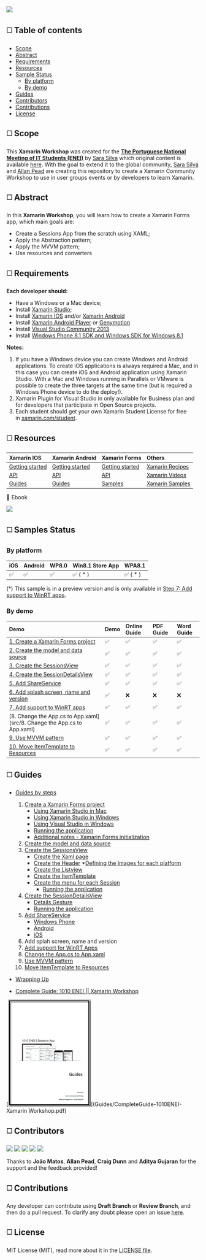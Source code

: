 <MTMarkdownOptions output='html4'>
	<a href=""><img src="http://s20.postimg.org/9g7rqt8t9/header.png"/></a>
</MTMarkdownOptions>


##  :white_medium_square: Table of contents
* [Scope](#white_medium_square-scope)
* [Abstract](#white_medium_square-abstract)
* [Requirements](#white_medium_square--requirements)
* [Resources](#white_medium_square--resources)
* [Sample Status](#white_medium_square-samples-status)
	* [By platform](#by-platform)
	* [By demo](#by-demo)
* [Guides](#white_medium_square-guides)
* [Contributors](#white_medium_square-contributors)
* [Contributions](#white_medium_square-contributions)
* [License](#white_medium_square-license)
 

##  :white_medium_square: Scope

This **Xamarin Workshop** was created for the [**The Portuguese National Meeting of IT Students (ENEI)**](http://enei.pt/) by [Sara Silva](https://twitter.com/saramgsilva) which original content is available [here](https://github.com/saramgsilva/XamarinWorkshop). With the goal to extend it to the global community, [Sara Silva](https://twitter.com/saramgsilva) and [Allan Pead](https://twitter.com/adpead) are creating this repository to create a Xamarin Community Workshop to use in user groups events or by developers to learn Xamarin.
 

##  :white_medium_square: Abstract

In this **Xamarin Workshop**, you will learn how to create a Xamarin Forms app, which main goals are:

- Create a Sessions App from the scratch using XAML;
- Apply the Abstraction pattern;
- Apply the MVVM pattern;
- Use resources and converters


## :white_medium_square:  Requirements


**Each developer should:**

* Have a Windows or a Mac device;
* Install [Xamarin Studio](http://xamarin.com/download);
* Install [Xamarin IOS](http://developer.xamarin.com/guides/ios/getting_started/installation/) and/or [Xamarin Android](http://developer.xamarin.com/guides/android/getting_started/installation/)
* Install [Xamarin Android Player](https://xamarin.com/android-player) or [Genymotion](https://www.genymotion.com/#!/)
* Install [Visual Studio Community 2013](https://www.visualstudio.com/en-us/news/vs2013-community-vs.aspx)
* Install [Windows Phone 8.1 SDK and Windows SDK for Windows 8.1](https://dev.windows.com/en-us/develop/downloads)


**Notes:**  

1. If you have a Windows device you can create Windows and Android applications. To create iOS applications is always required a Mac, and in this case you can create iOS and Android application using Xamarin Studio. With a Mac and Windows running in Parallels or VMware is possible to create the three targets at the same time (but is required a Windows Phone device to do the deploy!).
2. Xamarin Plugin for Visual Studio in only available for Business plan and for developers that participate in Open Source projects.
3. Each student should get your own Xamarin Student License for free in [xamarin.com/student](https://xamarin.com/student).



## :white_medium_square:  Resources

**Xamarin IOS** |  **Xamarin Android** | **Xamarin Forms**| **Others** |
:---------- | :------------------------ | :------------------------ |:------------------------ |
|[Getting started](http://developer.xamarin.com/guides/ios/getting_started/) | [Getting started](http://developer.xamarin.com/guides/android/getting_started/)|[Getting started](http://developer.xamarin.com/guides/cross-platform/xamarin-forms/)| [Xamarin Recipes](http://developer.xamarin.com/recipes/)
|[API](http://iosapi.xamarin.com/)|[ API](http://androidapi.xamarin.com/)|[API](http://api.xamarin.com/?link=N%3aXamarin.Forms)|[Xamarin Videos](http://developer.xamarin.com/videos/)
|[Guides](http://developer.xamarin.com/guides/ios/)|[Guides](http://developer.xamarin.com/guides/android/)|[Samples](https://github.com/xamarin/xamarin-forms-samples)| [Xamarin Samples](http://developer.xamarin.com/samples-all/)

:pushpin: Ebook

<MTMarkdownOptions output='html4'>
	<a href="http://developer.xamarin.com/guides/cross-platform/xamarin-forms/creating-mobile-apps-xamarin-forms/"><img src="http://developer.xamarin.com/guides/cross-platform/xamarin-forms/creating-mobile-apps-xamarin-forms/Images/Cover-Preview-sml.png" /></a>
</MTMarkdownOptions>


## :white_medium_square: Samples Status

### By platform

  **iOS**|  **Android** |  **WP8.0**  | **Win8.1 Store App**  |  **WPA8.1**  |
:---------- | :------------------------ | :------------------------ | :------------------------ | :------------------------ | 
:white_check_mark:  | :white_check_mark: | :white_check_mark: | :white_check_mark: ( * ) | :white_check_mark: ( * )

(*) This sample is in a preview version and is only available in [Step 7: Add support to WinRT apps](1010ENEI/7.%20Add%20support%20to%20WinRT%20apps).

### By demo

  **Demo** |  **Demo** |  **Online Guide**   | **PDF Guide**   | **Word Guide**   |
:---------- | :------------------------ | :------------------------ | :------------------------ | :------------------------ | 
[1. Create a Xamarin Forms project](src/1.%20Create%20a%20Xamarin%20Forms%20project) | :white_check_mark: | :white_check_mark: | :white_check_mark: |  :white_check_mark: | 
[2. Create the model and data source](src/2.%20Create%20the%20model%20and%20data%20source) | :white_check_mark: | :white_check_mark: | :white_check_mark: |  :white_check_mark: | 
[3. Create the SessionsView](src/3.%20Create%20the%20SessionsView) | :white_check_mark: | :white_check_mark: | :white_check_mark: |  :white_check_mark: | 
[4. Create the SessionDetailsView](src/4.%20Create%20the%20SessionDetailsView) | :white_check_mark: | :white_check_mark: | :white_check_mark: |  :white_check_mark: | 
[5. Add ShareService](src/5.%20Add%20ShareService) | :white_check_mark: | :white_check_mark: | :white_check_mark: |  :white_check_mark: | 
[6. Add splash screen, name and version](src/6.%20Add%20splash%20screen%2C%20name%20and%20version) | :white_check_mark: | :x: |  :x: | :x: | 
[7. Add support to WinRT apps](src/7.%20Add%20support%20to%20WinRT%20apps) | :white_check_mark: | :white_check_mark: | :white_check_mark: |  :white_check_mark: | 
[8. Change the App.cs to App.xaml](src/8. Change the App.cs to App.xaml) | :white_check_mark: | :white_check_mark: | :white_check_mark: |  :white_check_mark: | 
[9. Use MVVM pattern](src/9.%20Use%20MVVM%20Pattern) | :white_check_mark: | :white_check_mark: | :white_check_mark: |  :white_check_mark: | 
[10. Move ItemTemplate to Resources](src/10.%20Move%20ItemTemplate%20to%20Resources) | :white_check_mark: | :white_check_mark: | :white_check_mark: |  :white_check_mark: |


## :white_medium_square: Guides

* [Guides by steps](Guides)
	1. [Create a Xamarin Forms project](Guides/1.%20Create%20a%20Xamarin%20Forms%20project.md)
	    * [Using Xamarin Studio in Mac](Guides/1.%20Create%20a%20Xamarin%20Forms%20project.md#using-xamarin-studio-in-mac)
		* [Using Xamarin Studio in Windows](Guides/1.%20Create%20a%20Xamarin%20Forms%20project.md#using-xamarin-studio-in-windows)
		* [Using Visual Studio in Windows](Guides/1.%20Create%20a%20Xamarin%20Forms%20project.md#using-visual-studio-in-windows)
		* [Running the application](Guides/1.%20Create%20a%20Xamarin%20Forms%20project.md#running-the-application)
		* [Additional notes - Xamarin Forms initialization ](Guides/1.%20Create%20a%20Xamarin%20Forms%20project.md#additional-notes---xamarin-forms-initialization)
	2. [Create the model and data source](Guides/2.%20Create%20the%20model%20and%20the%20data%20source.md)
	3. [Create the SessionsView](Guides/3.%20Create%20the%20SessionsView.md)
		* [Create the Xaml page](Guides/3.%20Create%20the%20SessionsView.md#create-the-xaml-page)
		* [Create the Header](Guides/3.%20Create%20the%20SessionsView.md#create-the-header)
			*[Defining the Images for each platform](Guides/3.%20Create%20the%20SessionsView.md#defining-the-images-for-each-platform)
		* [Create the Listview](Guides/3.%20Create%20the%20SessionsView.md#create-the-listview)
		* [Create the ItemTemplate](Guides/3.%20Create%20the%20SessionsView.md#create-the-itemtemplate)
		* [Create the menu for each Session](Guides/3.%20Create%20the%20SessionsView.md#create-the-menu-for-each-session)
			* [Running the application](Guides/3.%20Create%20the%20SessionsView.md#running-the-application-1)
	4. [Create the SessionDetailsView](Guides/4.%20Create%20the%20SessionDetailsView.md)
		* [Details Gesture](Guides/4.%20Create%20the%20SessionDetailsView.md#the-details-gesture)
		* [Running the application](Guides/4.%20Create%20the%20SessionDetailsView.md#running-the-application-2)
	5. [Add ShareService](Guides/5.%20Add%20ShareService.md)
	    * [Windows Phone](Guides/5.%20Add%20ShareService.md#windows-phone)
		* [Android](Guides/5.%20Add%20ShareService.md#android)
		* [iOS](Guides/5.%20Add%20ShareService.md#ios)
	6. Add splah screen, name and version
	7. [Add support for WinRT Apps](Guides/7.%20Add%20support%20for%20WinRT%20Apps.md)
	8. [Change the App.cs to App.xaml](Guides/8.%20Change%20the%20App.cs%20to%20App.xaml%20copy.md)
	9. [Use MVVM pattern](Guides/9.%20Use%20MVVM%20pattern.md)
	10. [Move ItemTemplate to Resources](Guides/10.%20Move%20ItemTemplate%20to%20Resources.md)
* [Wrapping Up](Guides/Wrapping%20Up.md)
	 
* [Complete Guide: 1010 ENEI || Xamarin Workshop](Guides/1010ENEIGuide.md)  

[![PDF Guide](Guides/ImagesForGuides/CoverGuides-small.png)](Guides/CompleteGuide-1010ENEI-Xamarin Workshop.pdf)


## :white_medium_square: Contributors

<MTMarkdownOptions output='html4'>
	<a href="https://twitter.com/saramgsilva"><img src="http://saramgsilva.github.io/NotificationHubs/images/Eu_400x400.png" height="50"/></a>
</MTMarkdownOptions><MTMarkdownOptions output='html4'>
	<a href="https://twitter.com/tritonpt"><img src="https://avatars3.githubusercontent.com/u/602268?v=3&s=460" height="50"/></a>
</MTMarkdownOptions>
<MTMarkdownOptions output='html4'>
	<a href="https://twitter.com/adpead"><img src="http://s20.postimg.org/407wb8del/image.jpg" height="50"/></a>
</MTMarkdownOptions>
<MTMarkdownOptions output='html4'>
	<a href="https://twitter.com/conceptdev"><img src="http://s20.postimg.org/fdufmfnx9/image.jpg" height="50"/></a>
</MTMarkdownOptions>
<MTMarkdownOptions output='html4'>
	<a href="https://twitter.com/agujaran"><img src="http://s20.postimg.org/fda7xyyn1/Gj_SBH2_HR_400x400.jpg" height="50"/></a>
</MTMarkdownOptions>

Thanks to **João Matos**, **Allan Pead**, **Craig Dunn** and **Aditya Gujaran** for the support and the feedback provided!


## :white_medium_square: Contributions

Any developer can contribute using **Draft Branch** or **Review Branch**, and then do a pull request. 
To clarify any doubt please open an issue [here](https://github.com/XamCommunityWorkshop/SessionsApp/issues).


## :white_medium_square: License


MIT License (MIT), read more about it in the [LICENSE file](https://raw.githubusercontent.com/saramgsilva/AMSToolkit/master/LICENSE.txt).
